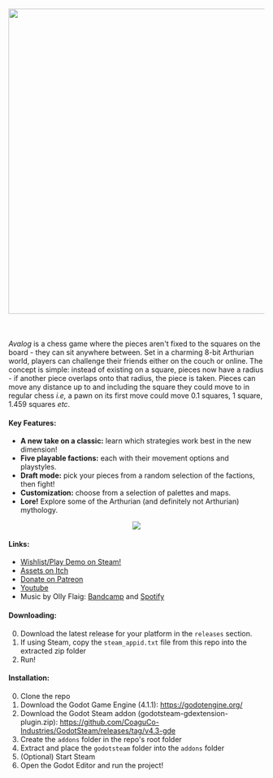 <h1 align="center">
<img src="https://img.itch.zone/aW1nLzEyOTA1MTc3LnBuZw==/original/DFR6Wm.png" width="600">
</h1><br>


*Avalog* is a chess game where the pieces aren't fixed to the squares on the board - they can sit anywhere between. Set in a charming 8-bit Arthurian world, players can challenge their friends either on the couch or online. The concept is simple: instead of existing on a square, pieces now have a radius - if another piece overlaps onto that radius, the piece is taken. Pieces can move any distance up to and including the square they could move to in regular chess *i.e,* a pawn on its first move could move 0.1 squares, 1 square, 1.459 squares *etc*.

<h4>Key Features:</h4>

- **A new take on a classic:** learn which strategies work best in the new dimension!
- **Five playable factions:** each with their movement options and playstyles.
- **Draft mode:** pick your pieces from a random selection of the factions, then fight!
- **Customization:** choose from a selection of palettes and maps.
- **Lore!** Explore some of the Arthurian (and definitely not Arthurian) mythology.


<p align="center">
<img src="https://rmdocherty.github.io/images/avalog_optimized.gif">
</p>

<h4>Links:</h4>

- [Wishlist/Play Demo on Steam!](https://store.steampowered.com/app/2480820/Avalog/)
- [Assets on Itch](https://avaloggames.itch.io/)
- [Donate on Patreon](https://www.patreon.com/AvalogGames)
- [Youtube](https://www.youtube.com/@AvalogGames)
- Music by Olly Flaig: [Bandcamp](https://ollyflaig.bandcamp.com/) and [Spotify](https://open.spotify.com/artist/5sUt08IDBSAIeApGm9eHfZ?si=6eg4XAdUQCWA4vVU5aA1IA)

<h4>Downloading:</h4>

0) Download the latest release for your platform in the `releases` section.
1) If using Steam, copy the `steam_appid.txt` file from this repo into the extracted zip folder
2) Run!

<h4>Installation:</h4>

0) Clone the repo
1) Download the Godot Game Engine (4.1.1): https://godotengine.org/
2) Download the Godot Steam addon (godotsteam-gdextension-plugin.zip): https://github.com/CoaguCo-Industries/GodotSteam/releases/tag/v4.3-gde
3) Create the `addons` folder in the repo's root folder
4) Extract and place the `godotsteam` folder into the `addons` folder
5) (Optional) Start Steam
6) Open the Godot Editor and run the project!
